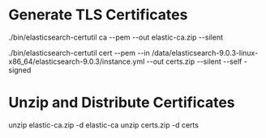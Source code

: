 # Generate TLS Certificates
./bin/elasticsearch-certutil ca --pem --out elastic-ca.zip --silent

./bin/elasticsearch-certutil cert --pem --in /data/elasticsearch-9.0.3-linux-x86_64/elasticsearch-9.0.3/instance.yml --out certs.zip --silent --self
-signed
# Unzip and Distribute Certificates
unzip elastic-ca.zip -d elastic-ca
unzip certs.zip -d certs

